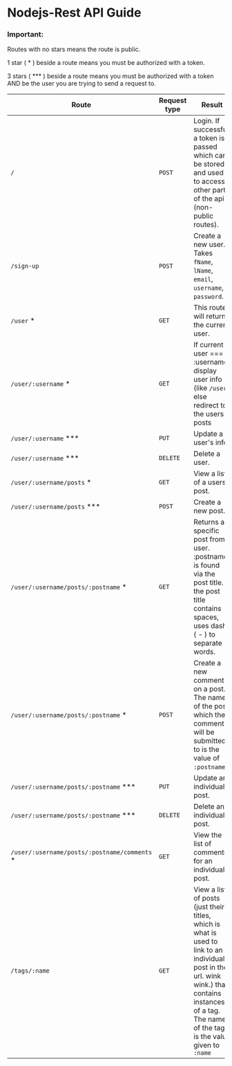 # Nodejs-Rest API Guide

### Important:
Routes with no stars means the route is public.

1 star ( * ) beside a route means you must be authorized with a token.

3 stars ( *** ) beside a route means you must be authorized with a token AND be the user you are trying to send a request to.

| Route                                        | Request type | Result                                                                                                                                                                                                   |
| -------------------------------------------- | ------------ | -------------------------------------------------------------------------------------------------------------------------------------------------------------------------------------------------------- |
| `/`                                          | `POST`       | Login. If successful, a token is passed which can be stored and used to access other parts of the api (non-public routes).                                                                               |
| `/sign-up`                                   | `POST`       | Create a new user. Takes `fName`, `lName`, `email`, `username`, `password`.                                                                                                                              |
| `/user` *                                    | `GET`        | This route will return the current user.                                                                                                                                                                 |
| `/user/:username` *                          | `GET`        | If current user === :username display user info (like `/user`) else redirect to the users posts                                                                                                          |
| `/user/:username` ***                        | `PUT`        | Update a user's info.                                                                                                                                                                                    |
| `/user/:username` ***                        | `DELETE`     | Delete a user.                                                                                                                                                                                           |
| `/user/:username/posts` *                    | `GET`        | View a list of a users post.                                                                                                                                                                             |
| `/user/:username/posts` ***                  | `POST`       | Create a new post.                                                                                                                                                                                       |
| `/user/:username/posts/:postname` *          | `GET`        | Returns a specific post from a user. :postname is found via the post title. If the post title contains spaces, uses dash ( - ) to separate words.                                                        |
| `/user/:username/posts/:postname` *          | `POST`       | Create a new comment on a post. The name of the post which the comment will be submitted to is the value of `:postname`.                                                                                 |
| `/user/:username/posts/:postname` ***        | `PUT`        | Update an individual post.                                                                                                                                                                               |
| `/user/:username/posts/:postname` ***        | `DELETE`     | Delete an individual post.                                                                                                                                                                               |
| `/user/:username/posts/:postname/comments` * | `GET`        | View the list of comments for an individual post.                                                                                                                                                        |
| `/tags/:name`                                | `GET`        | View a list of posts (just their titles, which is what is used to link to an individual post in the url. wink wink.) that contains instances of a tag. The name of the tag is the value given to `:name` |
